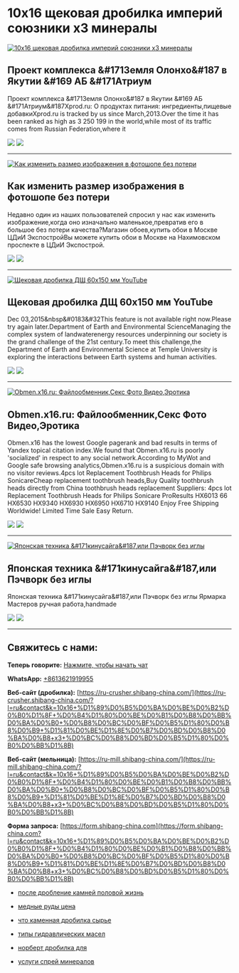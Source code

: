 # 10x16 щековая дробилка империй союзники x3 минералы

<a href="https://swt.shibang-china.com/?n=lxq&l=ru&img&k=10x16+%D1%89%D0%B5%D0%BA%D0%BE%D0%B2%D0%B0%D1%8F+%D0%B4%D1%80%D0%BE%D0%B1%D0%B8%D0%BB%D0%BA%D0%B0+%D0%B8%D0%BC%D0%BF%D0%B5%D1%80%D0%B8%D0%B9+%D1%81%D0%BE%D1%8E%D0%B7%D0%BD%D0%B8%D0%BA%D0%B8+x3+%D0%BC%D0%B8%D0%BD%D0%B5%D1%80%D0%B0%D0%BB%D1%8B" target="_blank">![10x16 щековая дробилка империй союзники x3 минералы](http://static.shibang-china.com/all-800x300/1519.jpg)</a>

## Проект комплекса &#171Земля Олонхо&#187 в Якутии &#169 АБ &#171Атриум
Проект комплекса &#171Земля Олонхо&#187 в Якутии &#169 АБ &#171Атриум&#187Xprod.ru: О продуктах питания: ингредиенты,пищевые добавкиXprod.ru is tracked by us since March,2013.Over the time it has been ranked as high as 3 250 199 in the world,while most of its traffic comes from Russian Federation,where it


<a href="https://whatsapp.shibangsoft.com/WhatsApp.php" target="_blank" title="WhatsApp">![](http://static.shibang-china.com/icon/whatsapp.png)</a> <a href="https://swt.shibang-china.com/?n=lxq&l=ru&icon&k=10x16+%D1%89%D0%B5%D0%BA%D0%BE%D0%B2%D0%B0%D1%8F+%D0%B4%D1%80%D0%BE%D0%B1%D0%B8%D0%BB%D0%BA%D0%B0+%D0%B8%D0%BC%D0%BF%D0%B5%D1%80%D0%B8%D0%B9+%D1%81%D0%BE%D1%8E%D0%B7%D0%BD%D0%B8%D0%BA%D0%B8+x3+%D0%BC%D0%B8%D0%BD%D0%B5%D1%80%D0%B0%D0%BB%D1%8B" target="_blank">![](http://static.shibang-china.com/icon/chat-ru.png)</a>

---

<a href="https://swt.shibang-china.com/?n=lxq&l=ru&img&k=10x16+%D1%89%D0%B5%D0%BA%D0%BE%D0%B2%D0%B0%D1%8F+%D0%B4%D1%80%D0%BE%D0%B1%D0%B8%D0%BB%D0%BA%D0%B0+%D0%B8%D0%BC%D0%BF%D0%B5%D1%80%D0%B8%D0%B9+%D1%81%D0%BE%D1%8E%D0%B7%D0%BD%D0%B8%D0%BA%D0%B8+x3+%D0%BC%D0%B8%D0%BD%D0%B5%D1%80%D0%B0%D0%BB%D1%8B" target="_blank">![Как изменить размер изображения в фотошопе без потери](http://static.shibang-china.com/all-800x300/1004.jpg)</a>

## Как изменить размер изображения в фотошопе без потери
Недавно один из наших пользователей спросил у нас как изменить изображение,когда оно изначально маленькое,превратив его в большое без потери качества?Магазин обоев,купить обои в Москве ЦДиИ ЭкспостройВы можете купить обои в Москве на Нахимовском проспекте в ЦДиИ Экспострой.


<a href="https://whatsapp.shibangsoft.com/WhatsApp.php" target="_blank" title="WhatsApp">![](http://static.shibang-china.com/icon/whatsapp.png)</a> <a href="https://swt.shibang-china.com/?n=lxq&l=ru&icon&k=10x16+%D1%89%D0%B5%D0%BA%D0%BE%D0%B2%D0%B0%D1%8F+%D0%B4%D1%80%D0%BE%D0%B1%D0%B8%D0%BB%D0%BA%D0%B0+%D0%B8%D0%BC%D0%BF%D0%B5%D1%80%D0%B8%D0%B9+%D1%81%D0%BE%D1%8E%D0%B7%D0%BD%D0%B8%D0%BA%D0%B8+x3+%D0%BC%D0%B8%D0%BD%D0%B5%D1%80%D0%B0%D0%BB%D1%8B" target="_blank">![](http://static.shibang-china.com/icon/chat-ru.png)</a>

---

<a href="https://swt.shibang-china.com/?n=lxq&l=ru&img&k=10x16+%D1%89%D0%B5%D0%BA%D0%BE%D0%B2%D0%B0%D1%8F+%D0%B4%D1%80%D0%BE%D0%B1%D0%B8%D0%BB%D0%BA%D0%B0+%D0%B8%D0%BC%D0%BF%D0%B5%D1%80%D0%B8%D0%B9+%D1%81%D0%BE%D1%8E%D0%B7%D0%BD%D0%B8%D0%BA%D0%B8+x3+%D0%BC%D0%B8%D0%BD%D0%B5%D1%80%D0%B0%D0%BB%D1%8B" target="_blank">![Щековая дробилка ДЩ 60х150 мм YouTube](http://static.shibang-china.com/all-800x300/656.jpg)</a>

## Щековая дробилка ДЩ 60х150 мм YouTube
Dec 03,2015&nbsp&#0183&#32This feature is not available right now.Please try again later.Department of Earth and Environmental ScienceManaging the complex system of landwaterenergy resources underpinning our society is the grand challenge of the 21st century.To meet this challenge,the Department of Earth and Environmental Science at Temple University is exploring the interactions between Earth systems and human activities.


<a href="https://whatsapp.shibangsoft.com/WhatsApp.php" target="_blank" title="WhatsApp">![](http://static.shibang-china.com/icon/whatsapp.png)</a> <a href="https://swt.shibang-china.com/?n=lxq&l=ru&icon&k=10x16+%D1%89%D0%B5%D0%BA%D0%BE%D0%B2%D0%B0%D1%8F+%D0%B4%D1%80%D0%BE%D0%B1%D0%B8%D0%BB%D0%BA%D0%B0+%D0%B8%D0%BC%D0%BF%D0%B5%D1%80%D0%B8%D0%B9+%D1%81%D0%BE%D1%8E%D0%B7%D0%BD%D0%B8%D0%BA%D0%B8+x3+%D0%BC%D0%B8%D0%BD%D0%B5%D1%80%D0%B0%D0%BB%D1%8B" target="_blank">![](http://static.shibang-china.com/icon/chat-ru.png)</a>

---

<a href="https://swt.shibang-china.com/?n=lxq&l=ru&img&k=10x16+%D1%89%D0%B5%D0%BA%D0%BE%D0%B2%D0%B0%D1%8F+%D0%B4%D1%80%D0%BE%D0%B1%D0%B8%D0%BB%D0%BA%D0%B0+%D0%B8%D0%BC%D0%BF%D0%B5%D1%80%D0%B8%D0%B9+%D1%81%D0%BE%D1%8E%D0%B7%D0%BD%D0%B8%D0%BA%D0%B8+x3+%D0%BC%D0%B8%D0%BD%D0%B5%D1%80%D0%B0%D0%BB%D1%8B" target="_blank">![Obmen.x16.ru: Файлообменник,Секс Фото Видео,Эротика](http://static.shibang-china.com/all-800x300/288.jpg)</a>

## Obmen.x16.ru: Файлообменник,Секс Фото Видео,Эротика
Obmen.x16 has the lowest Google pagerank and bad results in terms of Yandex topical citation index.We found that Obmen.x16.ru is poorly 'socialized' in respect to any social network.According to MyWot and Google safe browsing analytics,Obmen.x16.ru is a suspicious domain with no visitor reviews.4pcs lot Replacement Toothbrush Heads for Philips SonicareCheap replacement toothbrush heads,Buy Quality toothbrush heads directly from China toothbrush heads replacement Suppliers: 4pcs lot Replacement Toothbrush Heads for Philips Sonicare ProResults HX6013 66 HX6530 HX9340 HX6930 HX6950 HX6710 HX9140 Enjoy Free Shipping Worldwide! Limited Time Sale Easy Return.


<a href="https://whatsapp.shibangsoft.com/WhatsApp.php" target="_blank" title="WhatsApp">![](http://static.shibang-china.com/icon/whatsapp.png)</a> <a href="https://swt.shibang-china.com/?n=lxq&l=ru&icon&k=10x16+%D1%89%D0%B5%D0%BA%D0%BE%D0%B2%D0%B0%D1%8F+%D0%B4%D1%80%D0%BE%D0%B1%D0%B8%D0%BB%D0%BA%D0%B0+%D0%B8%D0%BC%D0%BF%D0%B5%D1%80%D0%B8%D0%B9+%D1%81%D0%BE%D1%8E%D0%B7%D0%BD%D0%B8%D0%BA%D0%B8+x3+%D0%BC%D0%B8%D0%BD%D0%B5%D1%80%D0%B0%D0%BB%D1%8B" target="_blank">![](http://static.shibang-china.com/icon/chat-ru.png)</a>

---

<a href="https://swt.shibang-china.com/?n=lxq&l=ru&img&k=10x16+%D1%89%D0%B5%D0%BA%D0%BE%D0%B2%D0%B0%D1%8F+%D0%B4%D1%80%D0%BE%D0%B1%D0%B8%D0%BB%D0%BA%D0%B0+%D0%B8%D0%BC%D0%BF%D0%B5%D1%80%D0%B8%D0%B9+%D1%81%D0%BE%D1%8E%D0%B7%D0%BD%D0%B8%D0%BA%D0%B8+x3+%D0%BC%D0%B8%D0%BD%D0%B5%D1%80%D0%B0%D0%BB%D1%8B" target="_blank">![Японская техника &#171кинусайга&#187,или Пэчворк без иглы](http://static.shibang-china.com/all-800x300/1289.jpg)</a>

## Японская техника &#171кинусайга&#187,или Пэчворк без иглы
Японская техника &#171кинусайга&#187,или Пэчворк без иглы Ярмарка Мастеров ручная работа,handmade

<a href="https://whatsapp.shibangsoft.com/WhatsApp.php" target="_blank" title="WhatsApp">![](http://static.shibang-china.com/icon/whatsapp.png)</a> <a href="https://swt.shibang-china.com/?l=ru&icon&k=10x16+%D1%89%D0%B5%D0%BA%D0%BE%D0%B2%D0%B0%D1%8F+%D0%B4%D1%80%D0%BE%D0%B1%D0%B8%D0%BB%D0%BA%D0%B0+%D0%B8%D0%BC%D0%BF%D0%B5%D1%80%D0%B8%D0%B9+%D1%81%D0%BE%D1%8E%D0%B7%D0%BD%D0%B8%D0%BA%D0%B8+x3+%D0%BC%D0%B8%D0%BD%D0%B5%D1%80%D0%B0%D0%BB%D1%8B" target="_blank">![](http://static.shibang-china.com/icon/chat-ru.png)</a>

---
## Свяжитесь с нами:

**Теперь говорите:** [Нажмите, чтобы начать чат](https://swt.shibang-china.com?l=ru&contact&k=10x16+%D1%89%D0%B5%D0%BA%D0%BE%D0%B2%D0%B0%D1%8F+%D0%B4%D1%80%D0%BE%D0%B1%D0%B8%D0%BB%D0%BA%D0%B0+%D0%B8%D0%BC%D0%BF%D0%B5%D1%80%D0%B8%D0%B9+%D1%81%D0%BE%D1%8E%D0%B7%D0%BD%D0%B8%D0%BA%D0%B8+x3+%D0%BC%D0%B8%D0%BD%D0%B5%D1%80%D0%B0%D0%BB%D1%8B)

**WhatsApp:**  [+8613621919955](https://whatsapp.shibangsoft.com/WhatsApp.php)

**Веб-сайт (дробилка):** [https://ru-crusher.shibang-china.com/](https://ru-crusher.shibang-china.com/?l=ru&contact&k=10x16+%D1%89%D0%B5%D0%BA%D0%BE%D0%B2%D0%B0%D1%8F+%D0%B4%D1%80%D0%BE%D0%B1%D0%B8%D0%BB%D0%BA%D0%B0+%D0%B8%D0%BC%D0%BF%D0%B5%D1%80%D0%B8%D0%B9+%D1%81%D0%BE%D1%8E%D0%B7%D0%BD%D0%B8%D0%BA%D0%B8+x3+%D0%BC%D0%B8%D0%BD%D0%B5%D1%80%D0%B0%D0%BB%D1%8B)

**Веб-сайт (мельница):** [https://ru-mill.shibang-china.com/](https://ru-mill.shibang-china.com/?l=ru&contact&k=10x16+%D1%89%D0%B5%D0%BA%D0%BE%D0%B2%D0%B0%D1%8F+%D0%B4%D1%80%D0%BE%D0%B1%D0%B8%D0%BB%D0%BA%D0%B0+%D0%B8%D0%BC%D0%BF%D0%B5%D1%80%D0%B8%D0%B9+%D1%81%D0%BE%D1%8E%D0%B7%D0%BD%D0%B8%D0%BA%D0%B8+x3+%D0%BC%D0%B8%D0%BD%D0%B5%D1%80%D0%B0%D0%BB%D1%8B)

**Форма запроса:** [https://form.shibang-china.com](https://form.shibang-china.com?l=ru&contact&k=10x16+%D1%89%D0%B5%D0%BA%D0%BE%D0%B2%D0%B0%D1%8F+%D0%B4%D1%80%D0%BE%D0%B1%D0%B8%D0%BB%D0%BA%D0%B0+%D0%B8%D0%BC%D0%BF%D0%B5%D1%80%D0%B8%D0%B9+%D1%81%D0%BE%D1%8E%D0%B7%D0%BD%D0%B8%D0%BA%D0%B8+x3+%D0%BC%D0%B8%D0%BD%D0%B5%D1%80%D0%B0%D0%BB%D1%8B)

* [после дробление камней половой жизнь](../53/%D0%BF%D0%BE%D1%81%D0%BB%D0%B5%20%D0%B4%D1%80%D0%BE%D0%B1%D0%BB%D0%B5%D0%BD%D0%B8%D0%B5%20%D0%BA%D0%B0%D0%BC%D0%BD%D0%B5%D0%B9%20%D0%BF%D0%BE%D0%BB%D0%BE%D0%B2%D0%BE%D0%B9%20%D0%B6%D0%B8%D0%B7%D0%BD%D1%8C.md)

* [медные руды цена](../56/%D0%BC%D0%B5%D0%B4%D0%BD%D1%8B%D0%B5%20%D1%80%D1%83%D0%B4%D1%8B%20%D1%86%D0%B5%D0%BD%D0%B0.md)

* [что каменная дробилка сырье](../60/%D1%87%D1%82%D0%BE%20%D0%BA%D0%B0%D0%BC%D0%B5%D0%BD%D0%BD%D0%B0%D1%8F%20%D0%B4%D1%80%D0%BE%D0%B1%D0%B8%D0%BB%D0%BA%D0%B0%20%D1%81%D1%8B%D1%80%D1%8C%D0%B5.md)

* [типы гидравлических масел](../59/%D1%82%D0%B8%D0%BF%D1%8B%20%D0%B3%D0%B8%D0%B4%D1%80%D0%B0%D0%B2%D0%BB%D0%B8%D1%87%D0%B5%D1%81%D0%BA%D0%B8%D1%85%20%D0%BC%D0%B0%D1%81%D0%B5%D0%BB.md)

* [норберт дробилка для](../58/%D0%BD%D0%BE%D1%80%D0%B1%D0%B5%D1%80%D1%82%20%D0%B4%D1%80%D0%BE%D0%B1%D0%B8%D0%BB%D0%BA%D0%B0%20%D0%B4%D0%BB%D1%8F.md)

* [услуги спрей минералов](../60/%D1%83%D1%81%D0%BB%D1%83%D0%B3%D0%B8%20%D1%81%D0%BF%D1%80%D0%B5%D0%B9%20%D0%BC%D0%B8%D0%BD%D0%B5%D1%80%D0%B0%D0%BB%D0%BE%D0%B2.md)